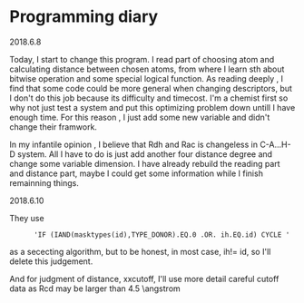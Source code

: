 # Programming diary

2018.6.8

  Today, I start to change this program. I read part of choosing atom and calculating distance between chosen atoms, from where I learn sth
about bitwise operation and some special logical function. As reading deeply , I find that some code could be more general when changing 
descriptors, but I don't do this job because its difficulty and timecost. I'm a chemist first so why not just test a system and put this 
optimizing problem down untill I have enough time. For this reason , I just add some new variable and didn't change their framwork. 


  In my infantile opinion , I believe that Rdh and Rac is changeless in C-A...H-D system. All I have to do is just add another four distance degree and change some variable dimension. I have already rebuild the reading part and distance part, maybe I could get some information  while I finish remainning things.
  
2018.6.10

  They use 
  
          'IF (IAND(masktypes(id),TYPE_DONOR).EQ.0 .OR. ih.EQ.id) CYCLE '
          
  as a sececting algorithm, but to be honest, in most case, ih!= id, so I'll delete this judgement.
  
  And for judgment of distance, xxcutoff, I'll use more detail  careful cutoff data as Rcd may be larger than 4.5 \angstrom
